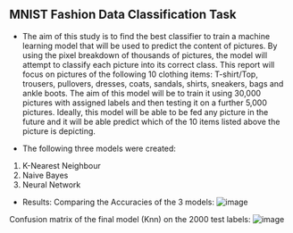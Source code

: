 ## MNIST Fashion Data Classification Task

* The aim of this study is to find the best classifier to train a machine learning model that will be used to predict the content of pictures. By using the pixel breakdown of thousands of pictures, the model will attempt to classify each picture into its correct class. This report will focus on pictures of the following 10 clothing items: T-shirt/Top, trousers, pullovers, dresses, coats, sandals, shirts, sneakers, bags and ankle boots. The aim of this model will be to train it using 30,000 pictures with assigned labels and then testing it on a further 5,000 pictures. Ideally, this model will be able to be fed any picture in the future and it will be able predict which of the 10 items listed above the picture is depicting.

* The following three models were created:
1. K-Nearest Neighbour
2. Naive Bayes
3. Neural Network

* Results:
Comparing the Accuracies of the 3 models:
![image](https://user-images.githubusercontent.com/67882633/109440619-05b73b00-7a87-11eb-813e-fe0072a066ca.png)




Confusion matrix of the final model (Knn) on the 2000 test labels:
![image](https://user-images.githubusercontent.com/67882633/109440606-f932e280-7a86-11eb-89d1-28f4baf58e0b.png)
